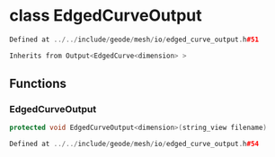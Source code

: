 # class EdgedCurveOutput

```cpp
Defined at ../../include/geode/mesh/io/edged_curve_output.h#51
```

```cpp
Inherits from Output<EdgedCurve<dimension> >
```



## Functions

### EdgedCurveOutput

```cpp
protected void EdgedCurveOutput<dimension>(string_view filename)
```

```cpp
Defined at ../../include/geode/mesh/io/edged_curve_output.h#54
```




